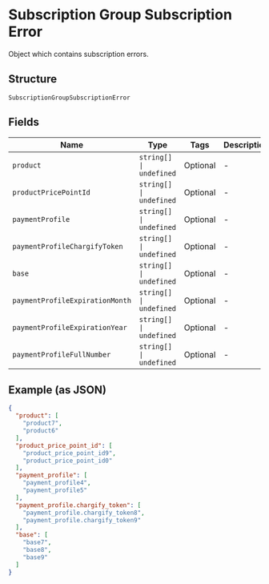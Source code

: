
# Subscription Group Subscription Error

Object which contains subscription errors.

## Structure

`SubscriptionGroupSubscriptionError`

## Fields

| Name | Type | Tags | Description |
|  --- | --- | --- | --- |
| `product` | `string[] \| undefined` | Optional | - |
| `productPricePointId` | `string[] \| undefined` | Optional | - |
| `paymentProfile` | `string[] \| undefined` | Optional | - |
| `paymentProfileChargifyToken` | `string[] \| undefined` | Optional | - |
| `base` | `string[] \| undefined` | Optional | - |
| `paymentProfileExpirationMonth` | `string[] \| undefined` | Optional | - |
| `paymentProfileExpirationYear` | `string[] \| undefined` | Optional | - |
| `paymentProfileFullNumber` | `string[] \| undefined` | Optional | - |

## Example (as JSON)

```json
{
  "product": [
    "product7",
    "product6"
  ],
  "product_price_point_id": [
    "product_price_point_id9",
    "product_price_point_id0"
  ],
  "payment_profile": [
    "payment_profile4",
    "payment_profile5"
  ],
  "payment_profile.chargify_token": [
    "payment_profile.chargify_token8",
    "payment_profile.chargify_token9"
  ],
  "base": [
    "base7",
    "base8",
    "base9"
  ]
}
```

